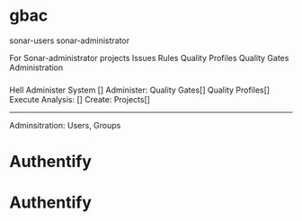 # gbac

sonar-users
sonar-administrator


For Sonar-administrator
projects
Issues
Rules
Quality Profiles
Quality Gates
Administration

### 
Hell
Administer System []
Administer: Quality Gates[] Quality Profiles[]
Execute Analysis: []
Create: Projects[]

----
Adminsitration: Users, Groups
# Authentify
# Authentify



